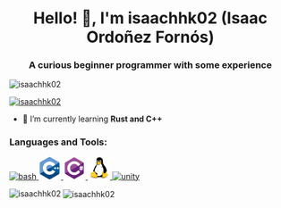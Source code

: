 <h1 align="center">Hello! 👋, I'm isaachhk02 (Isaac Ordoñez Fornós)</h1>
<h3 align="center">A curious beginner programmer with some experience</h3>

<p align="left"> <img src="https://komarev.com/ghpvc/?username=isaachhk02&label=Profile%20views&color=0e75b6&style=flat" alt="isaachhk02" /> </p>

<p align="left"> <a href="https://github.com/ryo-ma/github-profile-trophy"><img src="https://github-profile-trophy.vercel.app/?username=isaachhk02" alt="isaachhk02" /></a> </p>

- 🌱 I’m currently learning **Rust and C++**
</p>

<h3 align="left">Languages and Tools:</h3>
<p align="left"> <a href="https://www.gnu.org/software/bash/" target="_blank" rel="noreferrer"> <img src="https://www.vectorlogo.zone/logos/gnu_bash/gnu_bash-icon.svg" alt="bash" width="40" height="40"/> </a> <a href="https://www.w3schools.com/cpp/" target="_blank" rel="noreferrer"> <img src="https://raw.githubusercontent.com/devicons/devicon/master/icons/cplusplus/cplusplus-original.svg" alt="cplusplus" width="40" height="40"/> </a> <a href="https://www.w3schools.com/cs/" target="_blank" rel="noreferrer"> <img src="https://raw.githubusercontent.com/devicons/devicon/master/icons/csharp/csharp-original.svg" alt="csharp" width="40" height="40"/> </a> <a href="https://www.linux.org/" target="_blank" rel="noreferrer"> <img src="https://raw.githubusercontent.com/devicons/devicon/master/icons/linux/linux-original.svg" alt="linux" width="40" height="40"/> </a> <a href="https://unity.com/" target="_blank" rel="noreferrer"> <img src="https://www.vectorlogo.zone/logos/unity3d/unity3d-icon.svg" alt="unity" width="40" height="40"/> </a> </p>

<p><img align="left" src="https://github-readme-stats.vercel.app/api/top-langs?username=isaachhk02&show_icons=true&locale=en&layout=compact" alt="isaachhk02" /></p>

<p>&nbsp;<img align="center" src="https://github-readme-stats.vercel.app/api?username=isaachhk02&show_icons=true&locale=en" alt="isaachhk02" /></p>

